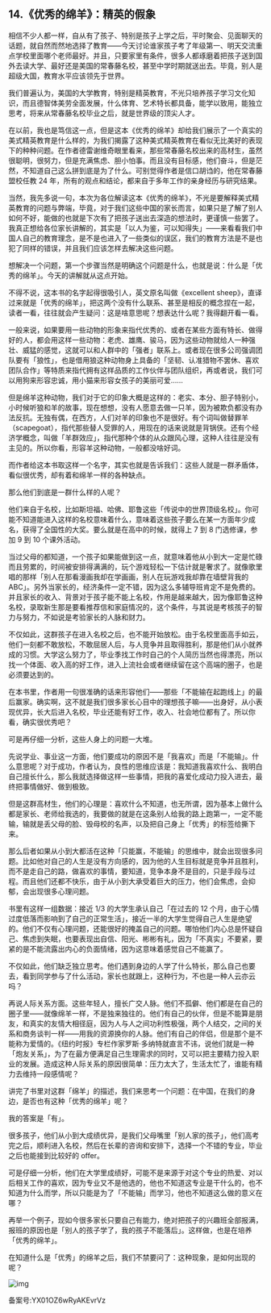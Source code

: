 ## 14.《优秀的绵羊》：精英的假象
相信不少人都一样，自从有了孩子、特别是孩子上学之后，平时聚会、见面聊天的话题，就自然而然地选择了教育——今天讨论谁家孩子考了年级第一、明天交流重点学校里面哪个老师最好。并且，只要家里有条件，很多人都琢磨着把孩子送到国外去读大学、最好还是美国的常春藤名校，甚至中学时期就送出去。毕竟，别人是超级大国，教育水平应该领先于世界。


我们普遍认为，美国的大学教育，特别是精英教育，不光只培养孩子学习文化知识，而且德智体美劳全面发展，什么体育、艺术特长都具备，能学以致用，能独立思考，将来从常春藤名校毕业之后，就是世界级的顶尖人才。


在以前，我也是笃信这一点，但是这本《优秀的绵羊》却给我们展示了一个真实的美式精英教育是什么样的，为我们揭露了这种美式精英教育在看似无比美好的表现下的种种问题。在作者德雷谢维奇眼里看来，那些常春藤名校出来的高材生，虽然很聪明，很努力，但是充满焦虑、胆小怕事。而且没有目标感，他们奋斗，但是茫然，不知道自己这么拼到底是为了什么。可别觉得作者是信口胡诌的，他在常春藤盟校任教 24 年，所有的观点和结论，都来自于多年工作的亲身经历与研究结果。


当然，我先多说一句，本次为各位解读这本《优秀的绵羊》，不光是要解释美式精英教育的问题与弊端，毕竟，对于我们这些中国的家长而言，如果只是了解了别人如何不好，能做的也就是下次有了把孩子送出去深造的想法时，更谨慎一些罢了。我真正想给各位家长讲解的，其实是「以人为鉴，可以知得失」——来看看我们中国人自己的教育理念，是不是也进入了一些类似的误区，我们的教育方法是不是也犯了同样的错误，并且我们应该怎样去解决这些问题。


想解决一个问题，第一个步骤当然是明确这个问题是什么，也就是说：什么是「优秀的绵羊」。今天的讲解就从这点开始。


不得不说，这本书的名字起得很吸引人，英文原名叫做《excellent sheep》，直译过来就是「优秀的绵羊」，把这两个没有什么联系、甚至是相反的概念捏在一起，读者一看，往往就会产生疑问：这是啥意思呢？想表达什么呢？我得翻开看一看。


一般来说，如果要用一些动物的形象来指代优秀的、或者在某些方面有特长、做得好的人，都会用这样一些动物：老虎、雄鹰、骏马，因为这些动物就给人一种强壮、威猛的感觉，这就可以和人群中的「强者」联系上。或者现在很多公司强调团队要有「狼性」，也是借用狼这种动物身上具备的「坚韧、认准猎物不罢休、喜欢团队合作」等特质来指代拥有这样品质的工作伙伴与团队组织，再或者说，我们可以用狗来形容忠诚，用小猫来形容女孩子的美丽可爱……


但是绵羊这种动物，我们对于它的印象大概是这样的：老实、本分、胆子特别小，小时候听狼和羊的故事，现在想想，没有人愿意去做一只羊，因为被欺负都没有办法反抗。无独有偶，在西方，人们对羊的印象也不是很好。有个词叫做替罪羊（scapegoat），指代那些替人受罪的人，用现在的话来说就是背锅侠。还有个经济学概念，叫做「羊群效应」，指代那种个体的从众跟风心理，这种人往往是没有主见的。所以你看，形容羊这种动物，一般都没啥好词。


而作者给这本书取这样一个名字，其实也就是告诉我们：这些人就是一群矛盾体，看似很优秀，却有着和绵羊一样的各种缺点。


那么他们到底是一群什么样的人呢？


他们来自于名校，比如斯坦福、哈佛、耶鲁这些「传说中的世界顶级名校」。你可能不知道能进入这样的名校意味着什么，意味着这些孩子要么在某一方面年少成名，获得了全国性的大奖。要么就是在高中的时候，就得上 7 到 8 门选修课，参加 9 到 10 个课外活动。


当过父母的都知道，一个孩子如果能做到这一点，就意味着他从小到大一定是忙碌而且劳累的，时间被安排得满满的，玩个游戏轻松一下估计就是奢求了。就像歌里唱的那样「别人在那看漫画我却在学画画，别人在玩游戏我却靠在墙壁背我的 ABC」。另外当家长的，经济条件一定不错，因为这么多辅导班肯定不是免费的。并且家长的收入、背景对于孩子能不能上名校，作用是越来越大，因为像耶鲁这种名校，录取新生那是要看推荐信和家庭情况的，这个条件，与其说是考核孩子的智力与努力，不如说是考验家长的人脉和财力。


不仅如此，这群孩子在进入名校之后，也不能开始放松。由于名校里面高手如云，他们一刻都不敢放松，不敢屈居人后，与人竞争并且取得胜利，那是他们从小就养成的习惯。大学这么努力了，毕业季找工作时自己的个人简历当然也得漂亮，所以找一个体面、收入高的好工作，进入上流社会或者继续留在这个高端的圈子，也是必须要达到的。


在本书里，作者用一句很准确的话来形容他们——那些「不能输在起跑线上」的最后赢家。确实啊，这不就是我们很多家长心目中的理想孩子嘛——出身好，从小表现优异，长大后进入名校，毕业还能有好工作，收入、社会地位都有了。所以你看，确实很优秀吧？


可是再仔细一分析，这些人身上的问题一大堆。


先说学业、事业这一方面，他们要成功的原因不是「我喜欢」而是「不能输」。什么意思呢？对于成功，作者认为，良性的思维应该是：我知道我喜欢什么、我明白自己擅长什么，那么我就选择做这样一些事情，把我的喜爱化成动力投入进去，最终把事情做好、做到极致。


但是这群高材生，他们的心理是：喜欢什么不知道，也无所谓，因为基本上做什么都是家长、老师给我选的，我要做的就是在这条别人给我的路上跑第一，一定不能输，输就是丢父母的脸、毁母校的名声，以及把自己身上「优秀」的标签给撕下来。


那么后者如果从小到大都活在这种「只能赢，不能输」的思维中，就会出现很多问题。比如他对自己的人生是没有方向感的，因为他的人生目标就是竞争并且胜利，而不是走自己的路，做喜欢的事情，要知道，竞争本身不是目的，只是手段与过程。而且他们还都不快乐，由于从小到大承受着巨大的压力，他们会焦虑，会抑郁，会出现很多心理问题。


书里有这样一组数据：接近 1/3 的大学生承认自己「在过去的 12 个月，由于心情过度低落而影响到了自己的正常生活」，接近一半的大学生觉得自己人生是绝望的。他们不仅有心理问题，还能很好的掩盖自己的问题。哪怕他们内心总是怀疑自己、焦虑到失眠，也要表现出自信、阳光、彬彬有礼，因为「不真实」不要紧，要紧的是不能流露出内心的负面情绪，因为这意味着感觉自己不能赢了。


不仅如此，他们缺乏独立思考。他们遇到身边的人学了什么特长，那么自己也要去，看到同学参与了什么活动，家长也就跟上，这种行为，不也是一种人云亦云吗？


再说人际关系方面。这些年轻人，擅长广交人脉。他们不孤僻、他们都是在自己的圈子里——就像绵羊一样，不是独来独往的。他们有自己的伙伴，但是不能算是朋友，和真实的友情大相径庭，因为人与人之间功利性极强，两个人结交，之间的关系和商务谈判一样——用我的资源换你的人脉。他们有自己的伴侣，但是那个是不能称为爱情的。《纽约时报》专栏作家罗斯·多纳特就直言不讳，说他们就是一种「炮友关系」，为了在最方便满足自己生理需求的同时，又可以把主要精力投入职业的发展。造成这种人际关系的原因很简单：压力太大了，生活太忙了，谁能有精力去维持一段感情呢？


讲完了书里对这群「绵羊」的描述，我们来思考一个问题：在中国，在我们的身边，是否也有这种「优秀的绵羊」呢？


我的答案是「有」。


很多孩子，他们从小到大成绩优异，是我们父母嘴里「别人家的孩子」，他们高考完之后，顺利进入名校，然后在长辈的咨询和安排下，选择一个不错的专业，毕业之后也能接到比较好的 offer。


可是仔细一分析，他们在大学里成绩好，可能不是来源于对这个专业的热爱、对以后相关工作的喜欢，因为专业又不是他选的，他也不知道这专业是干什么的，也不知道为什么而学，所以只能是为了「不能输」而学习，他也不知道这么做的意义在哪？


再举一个例子，现如今很多家长只要自己有能力，绝对把孩子的兴趣班全部报满，报班的原因也是「别人的孩子学了，我的孩子不能落后」。这样做，也是在培养「优秀的绵羊」。


在知道什么是「优秀」的绵羊之后，我们不禁要问了：这种现象，是如何出现的呢？


![img](https://pica.zhimg.com/v2-9316a2d88d7c26e9f426b83218ed502d.webp)

  



备案号:YX01OZ6wRyAKEvrVz

